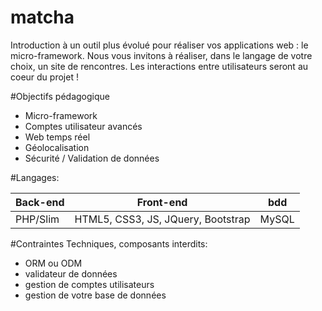 # matcha

Introduction à un outil plus évolué pour réaliser vos applications web : le micro-framework. Nous vous invitons à réaliser, dans le langage de votre choix, un site de rencontres. Les interactions entre utilisateurs seront au coeur du projet !

#Objectifs pédagogique

- Micro-framework
- Comptes utilisateur avancés
- Web temps réel
- Géolocalisation
- Sécurité / Validation de données 

#Langages:

| Back-end | Front-end | bdd |
|---|---|---|
| PHP/Slim | HTML5, CSS3, JS, JQuery, Bootstrap | MySQL |

#Contraintes Techniques, composants interdits:

- ORM ou ODM
- validateur de données
- gestion de comptes utilisateurs
- gestion de votre base de données
